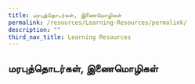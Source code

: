 ```yaml
---
title: மரபுத்தொடர்கள், இணைமொழிகள்
permalink: /resources/Learning-Resources/permalink/
description: ""
third_nav_title: Learning Resources
---
```

## மரபுத்தொடர்கள், இணைமொழிகள்

